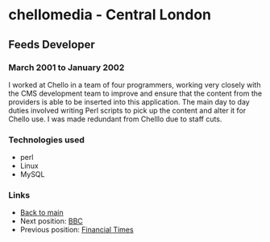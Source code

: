 # chellomedia - Central London

## Feeds Developer
### March 2001 to January 2002

I worked at Chello in a team of four programmers, working very closely with the CMS development team to improve and ensure that the content from the providers is able to be inserted into this application. The main day to day duties involved writing Perl scripts to pick up the content and alter it for Chello use. I was made redundant from Chelllo due to staff cuts.

### Technologies used

* perl
* Linux
* MySQL

### Links

* [Back to main](/)
* Next position: [BBC](bbc.md)
* Previous position: [Financial Times](financial-times.md)
